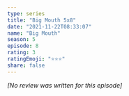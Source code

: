 ```yaml
---
type: series
title: "Big Mouth 5x8"
date: "2021-11-22T08:33:07"
name: "Big Mouth"
season: 5
episode: 8
rating: 3
ratingEmoji: "⭐️⭐️⭐️"
share: false
---
```


_[No review was written for this episode]_
